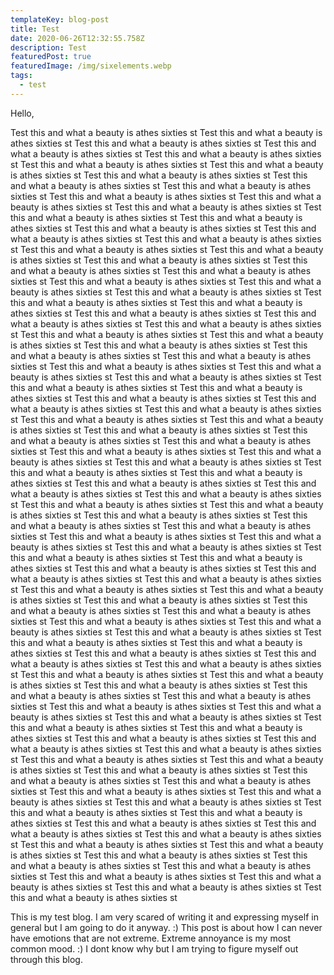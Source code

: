 ```yaml
---
templateKey: blog-post
title: Test
date: 2020-06-26T12:32:55.758Z
description: Test
featuredPost: true
featuredImage: /img/sixelements.webp
tags:
  - test
---
```

Hello,

Test this and what a beauty is athes sixties st
Test this and what a beauty is athes sixties st
Test this and what a beauty is athes sixties st
Test this and what a beauty is athes sixties st
Test this and what a beauty is athes sixties st
Test this and what a beauty is athes sixties st
Test this and what a beauty is athes sixties st
Test this and what a beauty is athes sixties st
Test this and what a beauty is athes sixties st
Test this and what a beauty is athes sixties st
Test this and what a beauty is athes sixties st
Test this and what a beauty is athes sixties st
Test this and what a beauty is athes sixties st
Test this and what a beauty is athes sixties st
Test this and what a beauty is athes sixties st
Test this and what a beauty is athes sixties st
Test this and what a beauty is athes sixties st
Test this and what a beauty is athes sixties st
Test this and what a beauty is athes sixties st
Test this and what a beauty is athes sixties st
Test this and what a beauty is athes sixties st
Test this and what a beauty is athes sixties st
Test this and what a beauty is athes sixties st
Test this and what a beauty is athes sixties st
Test this and what a beauty is athes sixties st
Test this and what a beauty is athes sixties st
Test this and what a beauty is athes sixties st
Test this and what a beauty is athes sixties st
Test this and what a beauty is athes sixties st
Test this and what a beauty is athes sixties st
Test this and what a beauty is athes sixties st
Test this and what a beauty is athes sixties st
Test this and what a beauty is athes sixties st
Test this and what a beauty is athes sixties st
Test this and what a beauty is athes sixties st
Test this and what a beauty is athes sixties st
Test this and what a beauty is athes sixties st
Test this and what a beauty is athes sixties st
Test this and what a beauty is athes sixties st
Test this and what a beauty is athes sixties st
Test this and what a beauty is athes sixties st
Test this and what a beauty is athes sixties st
Test this and what a beauty is athes sixties st
Test this and what a beauty is athes sixties st
Test this and what a beauty is athes sixties st
Test this and what a beauty is athes sixties st
Test this and what a beauty is athes sixties st
Test this and what a beauty is athes sixties st
Test this and what a beauty is athes sixties st
Test this and what a beauty is athes sixties st
Test this and what a beauty is athes sixties st
Test this and what a beauty is athes sixties st
Test this and what a beauty is athes sixties st
Test this and what a beauty is athes sixties st
Test this and what a beauty is athes sixties st
Test this and what a beauty is athes sixties st
Test this and what a beauty is athes sixties st
Test this and what a beauty is athes sixties st
Test this and what a beauty is athes sixties st
Test this and what a beauty is athes sixties st
Test this and what a beauty is athes sixties st
Test this and what a beauty is athes sixties st
Test this and what a beauty is athes sixties st
Test this and what a beauty is athes sixties st
Test this and what a beauty is athes sixties st
Test this and what a beauty is athes sixties st
Test this and what a beauty is athes sixties st
Test this and what a beauty is athes sixties st
Test this and what a beauty is athes sixties st
Test this and what a beauty is athes sixties st
Test this and what a beauty is athes sixties st
Test this and what a beauty is athes sixties st
Test this and what a beauty is athes sixties st
Test this and what a beauty is athes sixties st
Test this and what a beauty is athes sixties st
Test this and what a beauty is athes sixties st
Test this and what a beauty is athes sixties st
Test this and what a beauty is athes sixties st
Test this and what a beauty is athes sixties st
Test this and what a beauty is athes sixties st
Test this and what a beauty is athes sixties st
Test this and what a beauty is athes sixties st
Test this and what a beauty is athes sixties st
Test this and what a beauty is athes sixties st
Test this and what a beauty is athes sixties st
Test this and what a beauty is athes sixties st
Test this and what a beauty is athes sixties st
Test this and what a beauty is athes sixties st
Test this and what a beauty is athes sixties st
Test this and what a beauty is athes sixties st
Test this and what a beauty is athes sixties st
Test this and what a beauty is athes sixties st
Test this and what a beauty is athes sixties st
Test this and what a beauty is athes sixties st
Test this and what a beauty is athes sixties st
Test this and what a beauty is athes sixties st
Test this and what a beauty is athes sixties st
Test this and what a beauty is athes sixties st
Test this and what a beauty is athes sixties st
Test this and what a beauty is athes sixties st
Test this and what a beauty is athes sixties st
Test this and what a beauty is athes sixties st
Test this and what a beauty is athes sixties st
Test this and what a beauty is athes sixties st
Test this and what a beauty is athes sixties st
Test this and what a beauty is athes sixties st
Test this and what a beauty is athes sixties st
Test this and what a beauty is athes sixties st
Test this and what a beauty is athes sixties st
Test this and what a beauty is athes sixties st
Test this and what a beauty is athes sixties st
Test this and what a beauty is athes sixties st
Test this and what a beauty is athes sixties st
Test this and what a beauty is athes sixties st
Test this and what a beauty is athes sixties st
Test this and what a beauty is athes sixties st
Test this and what a beauty is athes sixties st
Test this and what a beauty is athes sixties st

This is my test blog. I am very scared of writing it and expressing myself in general but I am going to do it anyway. :) This post is about how I can never have emotions that are not extreme. Extreme annoyance is my most common mood. :) I dont know why but I am trying to figure myself out through this blog.
